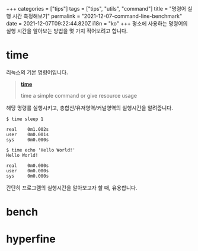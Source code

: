 +++
categories = ["tips"]
tags = ["tips", "utils", "command"]
title = "명령어 실행 시간 측정해보기"
permalink = "2021-12-07-command-line-benchmark"
date = 2021-12-07T09:22:44.820Z
i18n = "ko"
+++
평소에 사용하는 명령어의 실행 시간을 알아보는 방법을 몇 가지 적어보려고 합니다.

# time

리눅스의 기본 명령어입니다.

> **[time](https://linux.die.net/man/1/time)**
>
> time a simple command or give resource usage

해당 명령를 실행시키고, 총합산/유저영역/커널영역의 실행시간을 알려줍니다.

```
$ time sleep 1

real    0m1.002s
user    0m0.001s
sys     0m0.000s

$ time echo 'Hello World!'
Hello World!

real    0m0.000s
user    0m0.000s
sys     0m0.000s
```

간단히 프로그램의 실행시간을 알아보고자 할 때, 유용합니다.

# bench

# hyperfine
